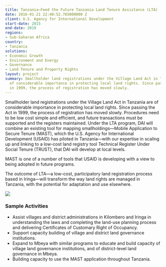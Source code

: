 ```yaml
---
title: Tanzania—Feed the Future Tanzania Land Tenure Assistance (LTA)
date: 2016-01-21 22:40:52.765000000 Z
client: U.S. Agency for International Development
start-date: 2015
end-date: 2019
regions:
- Sub-Saharan Africa
country:
- Tanzania
solutions:
- Economic Growth
- Environment and Energy
- Governance
- Land Tenure and Property Rights
layout: project
summary: Smallholder land registrations under the Village Land Act in Tanzania are
  of considerable importance in protecting local land rights. Since passing the Act
  in 1999, the process of registration has moved slowly.
---
```


Smallholder land registrations under the Village Land Act in Tanzania are of considerable importance in protecting local land rights. Since passing the Act in 1999, the process of registration has moved slowly. Procedures need to be low cost simple and efficient, and future transactions must be supported and the registers maintained. Under the LTA program, DAI will combine an existing tool for mapping smallholdings—Mobile Application to Secure Tenure (MAST), which the U.S. Agency for International Development (USAID) has piloted in Tanzania—with our expertise in scaling up and linking to a low-cost land registry tool Technical Register Under Social Tenure (TRUST), that DAI will develop at local levels.

MAST is one of a number of tools that USAID is developing with a view to being adopted in future programs.

The outcome of LTA—a low-cost, participatory land registration process based in Iringa—will transform the way land rights are managed in Tanzania, with the potential for adaptation and use elsewhere.

![][1]

###  Sample Activities

* Assist villages and district administrations in Kilombero and Iringa in understanding the laws and completing the land-use planning process and delivering Certificates of Customary Right of Occupancy.
* Support capacity building of village and district land governance institutions.
* Expand to Mbeya with similar programs to educate and build capacity of village land governance institutions, and of district-level land governance in Mbeya.
* Building capacity to use the MAST application throughout Tanzania.

[1]: /assets/images/projects/LTA.jpg
